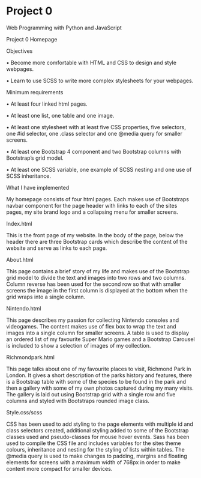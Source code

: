 # Project 0

Web Programming with Python and JavaScript

Project 0 Homepage


Objectives

•	Become more comfortable with HTML and CSS to design and style webpages.

•	Learn to use SCSS to write more complex stylesheets for your webpages.


Minimum requirements

•	At least four linked html pages.

•	At least one list, one table and one image.

•	At least one stylesheet with at least five CSS properties, five selectors, one #id selector, one .class selector and one @media query for smaller screens.

•	At least one Bootstrap 4 component and two Bootstrap columns with Bootstrap’s grid model.

•	At least one SCSS variable, one example of SCSS nesting and one use of SCSS inheritance.


What I have implemented

My homepage consists of four html pages. Each makes use of Bootstraps navbar component for the page header with links to each of the sites pages, my site brand logo and a collapsing menu for smaller screens.


Index.html

This is the front page of my website. In the body of the page, below the header there are three Bootstrap cards which describe the content of the website and serve as links to each page. 


About.html

This page contains a brief story of my life and makes use of the Bootstrap grid model to divide the text and images into two rows and two columns. Column reverse has been used for the second row so that with smaller screens the image in the first column is displayed at the bottom when the grid wraps into a single column. 


Nintendo.html

This page describes my passion for collecting Nintendo consoles and videogames. The content makes use of flex box to wrap the text and images into a single column for smaller screens. A table is used to display an ordered list of my favourite Super Mario games and a Bootstrap Carousel is included to show a selection of images of my collection.


Richmondpark.html

This page talks about one of my favourite places to visit, Richmond Park in London. It gives a short description of the parks history and features, there is a Bootstrap table with some of the species to be found in the park and then a gallery with some of my own photos captured during my many visits. The gallery is laid out using Bootstrap grid with a single row and five columns and styled with Bootstraps rounded image class.


Style.css/scss

CSS has been used to add styling to the page elements with multiple id and class selectors created, additional styling added to some of the Bootstrap classes used and pseudo-classes for mouse hover events. Sass has been used to compile the CSS file and includes variables for the sites theme colours, inheritance and nesting for the styling of lists within tables. The @media query is used to make changes to padding, margins and floating elements for screens with a maximum width of 768px in order to make content more compact for smaller devices. 
